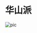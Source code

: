 # 华山派

![pic](https://github.com/sophgo/sophpi-huashan/blob/master/document/assets/huashan_cv181x_introduction_new.png)
